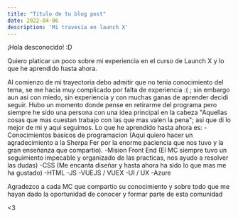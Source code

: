 ```yaml
---
title: "Título de tu blog post"
date: 2022-04-06
description: 'Mi travesia en launch X'
---
```


¡Hola desconocido! :D

Quiero platicar un poco sobre mi experiencia en el curso de Launch X y lo que he aprendido hasta ahora.

Al comienzo de mi trayectoria debo admitir que no tenia conocimiento del tema, se me hacia muy complicado por falta de experiencia :( ; sin embargo aun asi con miedo, sin experiencia y con muchas ganas de aprender decidi seguir. Hubo un momento donde pense en retirarme del programa pero siempre he sido una persona con una idea principal en la cabeza "Aquellas cosas que mas cuestan trabajo con las que mas valen la pena"; asi que di lo mejor de mi y aqui seguimos.
Lo que he aprendido hasta ahora es:
-Conocimientos basicos de programacion (Aqui quiero hacer un agradecimiento a la Sherpa Fer por la enorme paciencia que nos tuvo y la gran enseñanza que compartio).
-Mision Front End (El MC siempre tuvo un seguimiento impecable y organizado de las practicas, nos ayudo a resolver las dudas)
-CSS (Me encanta diseñar y hasta ahora ha sido lo que mas me ha gustado)
-HTML
-JS
-VUEJS / VUEX 
-UI / UX
-Azure

Agradezco a cada MC que compartio su conocimiento y sobre todo que me hayan dado la oportunidad de conocer y formar parte de esta comunidad

<3

